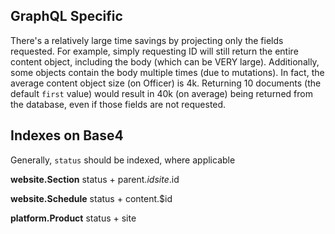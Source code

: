 ## GraphQL Specific
There's a relatively large time savings by projecting only the fields requested.
For example, simply requesting ID will still return the entire content object, including the body (which can be VERY large).
Additionally, some objects contain the body multiple times (due to mutations).
In fact, the average content object size (on Officer) is 4k. Returning 10 documents (the default `first` value) would result in 40k (on average) being returned from the database, even if those fields are not requested.

## Indexes on Base4

Generally, `status` should be indexed, where applicable

**website.Section**
status + parent.$id
site.$id

**website.Schedule**
status + content.$id

**platform.Product**
status + site

